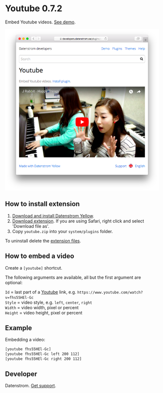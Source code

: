 Youtube 0.7.2
=============
Embed Youtube videos. [See demo](https://developers.datenstrom.se/features/youtube).

<p align="center"><img src="youtube-screenshot.png?raw=true" alt="Screenshot"></p>

## How to install extension

1. [Download and install Datenstrom Yellow](https://github.com/datenstrom/yellow/).
2. [Download extension](https://github.com/datenstrom/yellow-extensions/raw/master/zip/youtube.zip). If you are using Safari, right click and select 'Download file as'.
3. Copy `youtube.zip` into your `system/plugins` folder.

To uninstall delete the [extension files](update.ini).

## How to embed a video

Create a `[youtube]` shortcut. 

The following arguments are available, all but the first argument are optional:
 
`Id` = last part of a [Youtube](https://www.youtube.com) link, e.g. `https://www.youtube.com/watch?v=fhs55HEl-Gc`  
`Style` = video style, e.g. `left`, `center`, `right`  
`Width` = video width, pixel or percent  
`Height` = video height, pixel or percent   
 
## Example

Embedding a video:

    [youtube fhs55HEl-Gc]
    [youtube fhs55HEl-Gc left 200 112]
    [youtube fhs55HEl-Gc right 200 112]

## Developer

Datenstrom. [Get support](https://developers.datenstrom.se/help/support).
